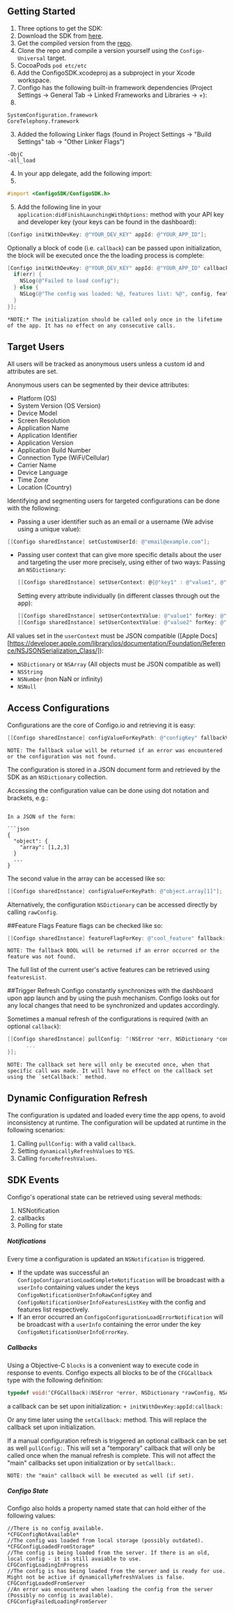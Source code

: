 ## Getting Started
1. Three options to get the SDK:
  1. Download the SDK from [here](https://s3.eu-central-1.amazonaws.com/configo.io/Framework/ConfigoSDK-0.3.7-framework.zip).
  2. Get the compiled version from the [repo](https://github.com/configo-io/configo-ios-sdk/tree/master/ConfigoSDK/Compiled%20Framework).
  3. Clone the repo and compile a version yourself using the `Configo-Universal` target.
  4. CocoaPods `pod etc/etc`
  5. Add the ConfigoSDK.xcodeproj as a subproject in your Xcode workspace.
2. Configo has the following built-in framework dependencies (Project Settings -> General Tab -> Linked Frameworks and Libraries -> +):
3. 
  ```
  SystemConfiguration.framework
  CoreTelephony.framework
  ```
  
3. Added the following Linker flags (found in Project Settings -> "Build Settings" tab -> "Other Linker Flags")
  
  ```
  -ObjC
  -all_load
  ```
  
4. In your app delegate, add the following import:
5. 
  ```objective-c
  #import <ConfigoSDK/ConfigoSDK.h>
  ```
  
5. Add the following line in your `application:didFinishLaunchingWithOptions:` method with your API key and developer key (your keys can be found in the dashboard):

  ```objective-c
  [Configo initWithDevKey: @"YOUR_DEV_KEY" appId: @"YOUR_APP_ID"];
  ```
  
Optionally a block of code (i.e. `callback`) can be passed upon initialization, the block will be executed once the the loading process is complete:

  ```objective-c
  [Configo initWithDevKey: @"YOUR_DEV_KEY" appId: @"YOUR_APP_ID" callback: ^(NSError *err, NSDictionary *config, NSArray *features) {
    if(err) {
      NSLog(@"Failed to load config");
    } else {
      NSLog(@"The config was loaded: %@, features list: %@", config, features);
    }
  }];
  ```
  
```
*NOTE:* The initialization should be called only once in the lifetime of the app. It has no effect on any consecutive calls.
```

## Target Users
All users will be tracked as anonymous users unless a custom id and attributes are set.

Anonymous users can be segmented by their device attributes:
* Platform (OS)
* System Version (OS Version)
* Device Model
* Screen Resolution
* Application Name
* Application Identifier
* Application Version
* Application Build Number
* Connection Type (WiFi/Cellular)
* Carrier Name
* Device Language
* Time Zone
* Location (Country)

Identifying and segmenting users for targeted configurations can be done with the following:

* Passing a user identifier such as an email or a username (We advise using a unique value):
```objective-c
[[Configo sharedInstance] setCustomUserId: @"email@example.com"];
```
* Passing user context that can give more specific details about the user and targeting the user more precisely, using either of two ways:
  Passing an `NSDictionary`:
  ```objective-c
  [[Configo sharedInstance] setUserContext: @{@"key1" : @"value1", @"key2": @"value2"}];
  ```
  Setting every attribute individually (in different classes through out the app):
  ```objective-c
  [[Configo sharedInstance] setUserContextValue: @"value1" forKey: @"key1"];
  [[Configo sharedInstance] setUserContextValue: @"value2" forKey: @"key2"];
  ```
  
All values set in the `userContext` must be JSON compatible ([Apple Docs][https://developer.apple.com/library/ios/documentation/Foundation/Reference/NSJSONSerialization_Class/]):
* `NSDictionary` or `NSArray` (All objects must be JSON compatible as well)
* `NSString`
* `NSNumber` (non NaN or infinity)
* `NSNull`

## Access Configurations
Configurations are the core of Configo.io and retrieving it is easy:

```objective-c
[[Configo sharedInstance] configValueForKeyPath: @"configKey" fallbackValue: @"fallbackString"];
```

```
NOTE: The fallback value will be returned if an error was encountered or the configuration was not found.
```

The configuration is stored in a JSON document form and retrieved by the SDK as an `NSDictionary` collection.

Accessing the configuration value can be done using dot notation and brackets, e.g.:
```

In a JSON of the form:

```json
{
  "object": {
    "array": [1,2,3]
  }
  ...
}
```

The second value in the array can be accessed like so:

```objective-c
[[Configo sharedInstance] configValueForKeyPath: @"object.array[1]"];
```
Alternatively, the configuration `NSDictionary` can be accessed directly by calling `rawConfig`.

##Feature Flags
Feature flags can be checked like so:

```objective-c
[[Configo sharedInstance] featureFlagForKey: @"cool_feature" fallback: YES];
```

```
NOTE: The fallback BOOL will be returned if an error occurred or the feature was not found.
```

The full list of the current user's active features can be retrieved using `featuresList`.

##Trigger Refresh
Configo constantly synchronizes with the dashboard upon app launch and by using the push mechanism. Configo looks out for any local changes that need to be synchronized and updates accordingly.

Sometimes a manual refresh of the configurations is required (with an optional `callback`):

```objective-c
[[Configo sharedInstance] pullConfig: ^(NSError *err, NSDictionary *config, NSArray *features) {
      ...
}];
```

```
NOTE: The callback set here will only be executed once, when that specific call was made. It will have no effect on the callback set using the `setCallback:` method.
```

## Dynamic Configuration Refresh
The configuration is updated and loaded every time the app opens, to avoid inconsistency at runtime. The configuration will be updated at runtime in the following scenarios:

1. Calling `pullConfig:` with a valid `callback`.
2. Setting `dynamicallyRefreshValues` to `YES`.
3. Calling `forceRefreshValues`.

## SDK Events
Configo's operational state can be retrieved using several methods:

1. NSNotification
2. callbacks
3. Polling for state


##### Notifications

Every time a configuration is updated an `NSNotification` is triggered.

* If the update was successful an `ConfigoConfigurationLoadCompleteNotification` will be broadcast with a `userInfo` containing values under the keys `ConfigoNotificationUserInfoRawConfigKey` and `ConfigoNotificationUserInfoFeaturesListKey` with the config and features list respectively.
* If an error occurred an `ConfigoConfigurationLoadErrorNotification` will be broadcast with a `userInfo` containing the error under the key `ConfigoNotificationUserInfoErrorKey`.


##### Callbacks

Using a Objective-C `blocks` is a convenient way to execute code in response to events. Configo expects all blocks to be of the `CFGCallback` type with the following definition:

```objective-c
typedef void(^CFGCallback)(NSError *error, NSDictionary *rawConfig, NSArray *featuresList);
```

a callback can be set upon initialization: `+ initWithDevKey:appId:callback:`

Or any time later using the `setCallback:` method. This will replace the callback set upon initialization.

If a manual configuration refresh is triggered an optional callback can be set as well `pullConfig:`. This will set a "temporary" callback that will only be called once when the manual refresh is complete. This will not affect the "main" callbacks set upon initialization or by `setCallback:`.

```
NOTE: the "main" callback will be executed as well (if set).
```


##### Configo State

Configo also holds a property named state that can hold either of the following values:

```
//There is no config available.
*CFGConfigNotAvailable*
//The config was loaded from local storage (possibly outdated).
*CFGConfigLoadedFromStorage*
//The config is being loaded from the server. If there is an old, local config - it is still avaiable to use.
CFGConfigLoadingInProgress
//The config is has being loaded from the server and is ready for use. Might not be active if dynamicallyRefreshValues is false.
CFGConfigLoadedFromServer
//An error was encountered when loading the config from the server (Possibly no config is available).
CFGConfigFailedLoadingFromServer
```
